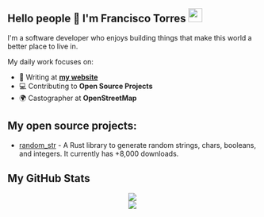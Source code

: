 <h2 align="left">Hello people 👋 I'm Francisco Torres</a> <img src="https://emojis.slackmojis.com/emojis/images/1579216111/7550/pikachu_wave.gif?1579216111" width="28" /></h2>

I'm a software developer who enjoys building things that make this world a better place to live in.

My daily work focuses on:

- 📖 Writing at [**my website**](https://deimoshall.dev/)
- 💻 Contributing to **Open Source Projects**
- 🌍 Castographer at **OpenStreetMap**

## My open source projects:

- [random_str](https://crates.io/crates/random_str) - A Rust library to generate random strings, chars, booleans, and integers. It currently has +8,000 downloads.

## My GitHub Stats

<div align="center">
    <img src="https://github-readme-stats.vercel.app/api?username=deimoshall&show_icons=true&count_privattrue&hide=issues&border_radius=20&theme=tokyonight" />
</div>

<div align="center">
    <img src="https://github-readme-stats.vercel.app/api/top-langs/?username=deimoshall&langs_count=7&exclude_repo=js-course&border_radius=20&theme=tokyonight">
</div>
